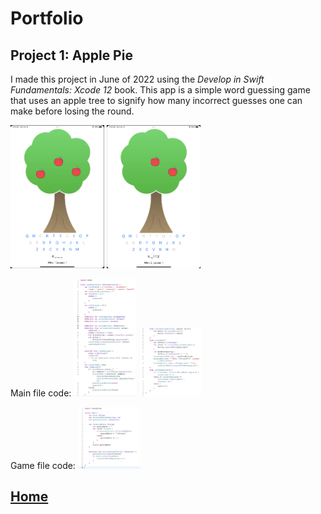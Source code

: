 # Portfolio
## Project 1: Apple Pie
I made this project in June of 2022 using the *Develop in Swift Fundamentals: Xcode 12* book. This app is a simple word guessing game that uses an apple tree to signify how many incorrect guesses one can make before losing the round. 

<img src="/images/Screen%20Shot%202022-06-12%20at%2011.41.38%20AM.png" width="150">
<img src="/images/Screen%20Shot%202022-06-12%20at%2011.42.47%20AM.png" width="150">

Main file code:
<img src="/images/Screen%20Shot%202022-06-12%20at%2011.37.22%20AM.png" width="100">
<img src="/images/Screen%20Shot%202022-06-12%20at%2011.37.37%20AM.png" width="100">

Game file code:
<img src="/images/Screen%20Shot%202022-06-12%20at%2011.37.55%20AM.png" width="100">

## [Home](https://debbiew524.github.io/Debbie-Wang/)
